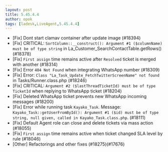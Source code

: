 ```yaml
---
layout: post
title: 5.45.4.4
author: opok
tags: [ladesk,LiveAgent,5.45.4.4]
---
```

- [Fix] Dont start clamav container after update image (#18394)
- [Fix] CRITICAL: `SortColumn::__construct(): Argument #1 ($columnName) must be of type string` in La_Customer_SearchContactTable.getRows() (#18378)
- [Fix] `First assign` time remains active after `Resolved` ticket is merged with another (#18314)
- [Fix] Error `404 Not Found` when integrating WhatsApp number (#18309)
- [Fix] Error: `Class "La_Task_Update_FetchTwitterScreenName" not found` in Tasks/Runner.class.php (#18246)
- [Fix] CRITICAL: `Argument #2 ($lastThreadTicketId) must be of type TicketId` when replying to WhatsApp ticket (#18204)
- [Fix] Deleted WhatsApp ticket prevents new WhatsApp incoming messages (#18200)
- [Fix] Error while running task `Kayako_Task`. Message: `Kayako_Task::getUserFromById(): Argument #1 ($id) must be of type string, null given, called in Kayako_Task.class.php`. (#18111)
- [Fix] Default Agent role can close and delete tickets via mass action (#18055)
- [Fix] `First assign` time remains active when ticket changed SLA level by rule (#18046)
- [Other] Refactorings and other fixes (#18275)(#17676)